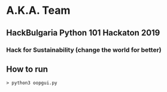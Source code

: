 # A.K.A. Team
## HackBulgaria Python 101 Hackaton 2019
### Hack for Sustainability (change the world for better)

## How to run

```
> python3 oopgui.py
```